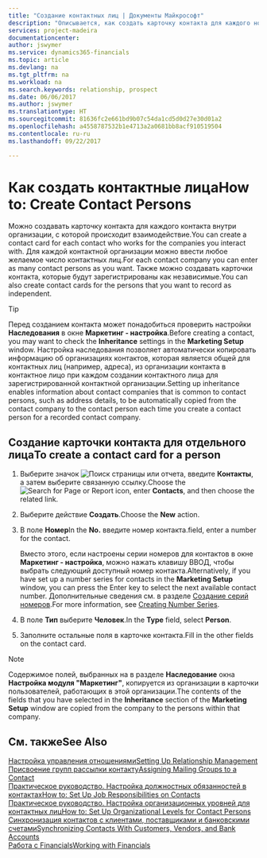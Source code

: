 ```yaml
---
title: "Создание контактных лиц | Документы Майкрософт"
description: "Описывается, как создать карточку контакта для каждого нового лица или потенциального клиента, с которым у вас деловые отношения."
services: project-madeira
documentationcenter: 
author: jswymer
ms.service: dynamics365-financials
ms.topic: article
ms.devlang: na
ms.tgt_pltfrm: na
ms.workload: na
ms.search.keywords: relationship, prospect
ms.date: 06/06/2017
ms.author: jswymer
ms.translationtype: HT
ms.sourcegitcommit: 81636fc2e661bd9b07c54da1cd5d0d27e30d01a2
ms.openlocfilehash: a4558787532b1e4713a2a0681bb8acf910519504
ms.contentlocale: ru-ru
ms.lasthandoff: 09/22/2017

---
```

# <a name="how-to-create-contact-persons"></a><span data-ttu-id="5be72-103">Как создать контактные лица</span><span class="sxs-lookup"><span data-stu-id="5be72-103">How to: Create Contact Persons</span></span>
<span data-ttu-id="5be72-104">Можно создавать карточку контакта для каждого контакта внутри организации, с которой происходит взаимодействие.</span><span class="sxs-lookup"><span data-stu-id="5be72-104">You can create a contact card for each contact who works for the companies you interact with.</span></span> <span data-ttu-id="5be72-105">Для каждой контактной организации можно ввести любое желаемое число контактных лиц.</span><span class="sxs-lookup"><span data-stu-id="5be72-105">For each contact company you can enter as many contact persons as you want.</span></span> <span data-ttu-id="5be72-106">Также можно создавать карточки контакта, которые будут зарегистрированы как независимые.</span><span class="sxs-lookup"><span data-stu-id="5be72-106">You can also create contact cards for the persons that you want to record as independent.</span></span>

> [!TIP]  
>   <span data-ttu-id="5be72-107">Перед созданием контакта может понадобиться проверить настройки **Наследования** в окне **Маркетинг - настройка**.</span><span class="sxs-lookup"><span data-stu-id="5be72-107">Before creating a contact, you may want to check the **Inheritance** settings in the **Marketing Setup** window.</span></span> <span data-ttu-id="5be72-108">Настройка наследования позволяет автоматически копировать информацию об организациях контактов, которая является общей для контактных лиц (например, адреса), из организации контакта в контактное лицо при каждом создании контактного лица для зарегистрированной контактной организации.</span><span class="sxs-lookup"><span data-stu-id="5be72-108">Setting up inheritance enables information about contact companies that is common to contact persons, such as address details, to be automatically copied from the contact company to the contact person each time you create a contact person for a recorded contact company.</span></span>

## <a name="to-create-a-contact-card-for-a-person"></a><span data-ttu-id="5be72-109">Создание карточки контакта для отдельного лица</span><span class="sxs-lookup"><span data-stu-id="5be72-109">To create a contact card for a person</span></span>
1. <span data-ttu-id="5be72-110">Выберите значок ![Поиск страницы или отчета](media/ui-search/search_small.png "Значок поиска страницы или отчета"), введите **Контакты**, а затем выберите связанную ссылку.</span><span class="sxs-lookup"><span data-stu-id="5be72-110">Choose the ![Search for Page or Report](media/ui-search/search_small.png "Search for Page or Report icon") icon, enter **Contacts**, and then choose the related link.</span></span>
2. <span data-ttu-id="5be72-111">Выберите действие **Создать**.</span><span class="sxs-lookup"><span data-stu-id="5be72-111">Choose the **New** action.</span></span>
3. <span data-ttu-id="5be72-112">В поле **Номер**</span><span class="sxs-lookup"><span data-stu-id="5be72-112">In the **No.**</span></span> <span data-ttu-id="5be72-113">введите номер контакта.</span><span class="sxs-lookup"><span data-stu-id="5be72-113">field, enter a number for the contact.</span></span>

    <span data-ttu-id="5be72-114">Вместо этого, если настроены серии номеров для контактов в окне **Маркетинг - настройка**, можно нажать клавишу ВВОД, чтобы выбрать следующий доступный номер контакта.</span><span class="sxs-lookup"><span data-stu-id="5be72-114">Alternatively, if you have set up a number series for contacts in the **Marketing Setup** window, you can press the Enter key to select the next available contact number.</span></span> <span data-ttu-id="5be72-115">Дополнительные сведения см. в разделе [Создание серий номеров](ui-create-number-series.md).</span><span class="sxs-lookup"><span data-stu-id="5be72-115">For more information, see [Creating Number Series](ui-create-number-series.md).</span></span>
4. <span data-ttu-id="5be72-116">В поле **Тип** выберите **Человек**.</span><span class="sxs-lookup"><span data-stu-id="5be72-116">In the **Type** field, select **Person**.</span></span>
5. <span data-ttu-id="5be72-117">Заполните остальные поля в карточке контакта.</span><span class="sxs-lookup"><span data-stu-id="5be72-117">Fill in the other fields on the contact card.</span></span>

> [!NOTE]  
>   <span data-ttu-id="5be72-118">Содержимое полей, выбранных на в разделе **Наследование** окна **Настройка модуля "Маркетинг"**, копируется из организации в карточки пользователей, работающих в этой организации.</span><span class="sxs-lookup"><span data-stu-id="5be72-118">The contents of the fields that you have selected in the **Inheritance** section of the **Marketing Setup** window are copied from the company to the persons within that company.</span></span>

## <a name="see-also"></a><span data-ttu-id="5be72-119">См. также</span><span class="sxs-lookup"><span data-stu-id="5be72-119">See Also</span></span>
[<span data-ttu-id="5be72-120">Настройка управления отношениями</span><span class="sxs-lookup"><span data-stu-id="5be72-120">Setting Up Relationship Management</span></span>](marketing-setup-marketing.md)  
[<span data-ttu-id="5be72-121">Присвоение групп рассылки контакту</span><span class="sxs-lookup"><span data-stu-id="5be72-121">Assigning Mailing Groups to a Contact</span></span>](marketing-mailing-groups.md#AssignMailGroupContact)  
[<span data-ttu-id="5be72-122">Практическое руководство. Настройка должностных обязанностей в контактах</span><span class="sxs-lookup"><span data-stu-id="5be72-122">How to: Set Up Job Responsibilities on Contacts</span></span>](marketing-job-responsibilities.md)  
[<span data-ttu-id="5be72-123">Практическое руководство. Настройка организационных уровней для контактных лиц</span><span class="sxs-lookup"><span data-stu-id="5be72-123">How to: Set Up Organizational Levels for Contact Persons</span></span>](marketing-organizational-levels.md)  
[<span data-ttu-id="5be72-124">Синхронизация контактов с клиентами, поставщиками и банковскими счетами</span><span class="sxs-lookup"><span data-stu-id="5be72-124">Synchronizing Contacts With Customers, Vendors, and Bank Accounts</span></span>](marketing-synchronize-contacts-customers-vendors-bank-accounts.md)  
[<span data-ttu-id="5be72-125">Работа с Financials</span><span class="sxs-lookup"><span data-stu-id="5be72-125">Working with Financials</span></span>](ui-work-product.md)  

